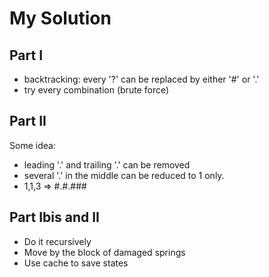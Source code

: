 # My Solution

## Part I

- backtracking: every '?' can be replaced by either '#' or '.'
- try every combination (brute force)

## Part II

Some idea:
- leading '.' and trailing '.' can be removed
- several '.' in the middle can be reduced to 1 only.
- 1,1,3 => #.#.###

## Part Ibis and II

- Do it recursively
- Move by the block of damaged springs
- Use cache to save states


